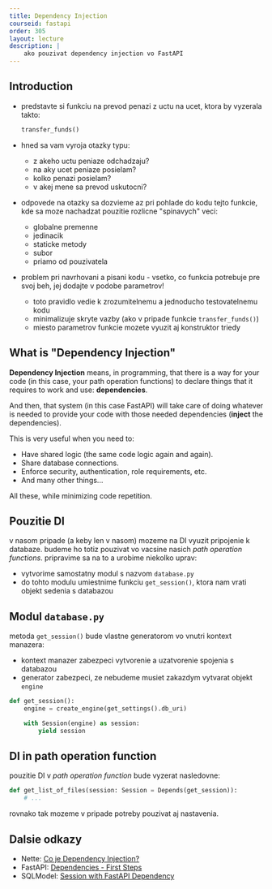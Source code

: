 ```yaml
---
title: Dependency Injection
courseid: fastapi
order: 305
layout: lecture
description: |
    ako pouzivat dependency injection vo FastAPI
---
```


## Introduction

* predstavte si funkciu na prevod penazi z uctu na ucet, ktora by vyzerala takto:

    ```python
    transfer_funds()
    ```

* hned sa vam vyroja otazky typu:

    * z akeho uctu peniaze odchadzaju?
    * na aky ucet peniaze posielam?
    * kolko penazi posielam?
    * v akej mene sa prevod uskutocni?

* odpovede na otazky sa dozvieme az pri pohlade do kodu tejto funkcie, kde sa moze nachadzat pouzitie rozlicne "spinavych" veci:

    * globalne premenne
    * jedinacik
    * staticke metody
    * subor
    * priamo od pouzivatela

* problem pri navrhovani a pisani kodu - vsetko, co funkcia potrebuje pre svoj beh, jej dodajte v podobe parametrov!

    * toto pravidlo vedie k zrozumitelnemu a jednoducho testovatelnemu kodu
    * minimalizuje skryte vazby (ako v pripade funkcie `transfer_funds()`)
    * miesto parametrov funkcie mozete vyuzit aj konstruktor triedy


## What is "Dependency Injection"

**Dependency Injection** means, in programming, that there is a way for your code (in this case, your path operation functions) to declare things that it requires to work and use: **dependencies**.

And then, that system (in this case FastAPI) will take care of doing whatever is needed to provide your code with those needed dependencies (**inject** the dependencies).

This is very useful when you need to:

* Have shared logic (the same code logic again and again).
* Share database connections.
* Enforce security, authentication, role requirements, etc.
* And many other things...

All these, while minimizing code repetition.


## Pouzitie DI

v nasom pripade (a keby len v nasom) mozeme na DI vyuzit pripojenie k databaze. budeme ho totiz pouzivat vo vacsine nasich _path operation functions_. pripravime sa na to a urobime niekolko uprav:

* vytvorime samostatny modul s nazvom `database.py`
* do tohto modulu umiestnime funkciu `get_session()`, ktora nam vrati objekt sedenia s databazou


## Modul `database.py`

metoda `get_session()` bude vlastne generatorom vo vnutri kontext manazera:

  * kontext manazer zabezpeci vytvorenie a uzatvorenie spojenia s databazou
  * generator zabezpeci, ze nebudeme musiet zakazdym vytvarat objekt `engine`

```python
def get_session():
    engine = create_engine(get_settings().db_uri)

    with Session(engine) as session:
        yield session
```


## DI in path operation function

pouzitie DI v _path operation function_ bude vyzerat nasledovne:

```python
def get_list_of_files(session: Session = Depends(get_session)):
    # ...
```

rovnako tak mozeme v pripade potreby pouzivat aj nastavenia.



## Dalsie odkazy

* Nette: [Co je Dependency Injection?](https://doc.nette.org/cs/dependency-injection/introduction)
* FastAPI: [Dependencies - First Steps](https://fastapi.tiangolo.com/tutorial/dependencies/?h=)
* SQLModel: [ Session with FastAPI Dependency ](https://sqlmodel.tiangolo.com/tutorial/fastapi/session-with-dependency/?h=#create-a-fastapi-dependency)
